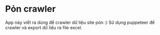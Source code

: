 # Pỏn crawler
App này viết ra dùng để crawler dữ liệu site pỏn :)
Sử dụng puppeteer để crawler và export dữ liệu ra file excel.

